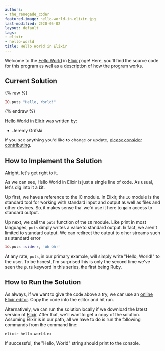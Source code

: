 ```yaml
---
authors:
- the_renegade_coder
featured-image: hello-world-in-elixir.jpg
last-modified: 2020-05-02
layout: default
tags:
- elixir
- hello-world
title: Hello World in Elixir
---
```


Welcome to the [Hello World](https://sampleprograms.io/projects/hello-world) in [Elixir](https://sampleprograms.io/languages/elixir) page! Here, you'll find the source code for this program as well as a description of how the program works.

## Current Solution

{% raw %}

```elixir
IO.puts "Hello, World!"
```

{% endraw %}

[Hello World](https://sampleprograms.io/projects/hello-world) in [Elixir](https://sampleprograms.io/languages/elixir) was written by:

- Jeremy Grifski

If you see anything you'd like to change or update, [please consider contributing](https://github.com/TheRenegadeCoder/sample-programs).

## How to Implement the Solution

Alright, let's get right to it.

As we can see, Hello World in Elixir is just a single line of
code. As usual, let's dig into it a bit.

Up first, we have a reference to the IO module. In Elixir, the `IO`
module is the standard tool for working with standard input and 
output as well as files and other devices. So, it makes sense that 
we'd use it here to gain access to standard output.

Up next, we call the `puts` function of the `IO` module. Like print in 
most languages, `puts` simply writes a value to standard output. In 
fact, we aren't limited to standard output. We can redirect the output 
to other streams such as standard error:

```elixir
IO.puts :stderr, "Uh Oh!"
```

At any rate, `puts`, in our primary example, will simply write "Hello, 
World!" to the user. To be honest, I'm surprised this is only the 
second time we've seen the `puts` keyword in this series, the first being 
Ruby.


## How to Run the Solution

As always, if we want to give the code above a try, we can use an [online Elixir editor][1].
Copy the code into the editor and hit run.

Alternatively, we can run the solution locally if we download the latest 
version of [Elixir][2]. After that, we'll want to get a copy of the solution. 
Assuming Elixir is in our path, all we have to do is run the following 
commands from the command line:

```shell
elixir hello-world.ex
```

If successful, the "Hello, World" string should print to the console.

[1]: https://www.jdoodle.com/execute-elixir-online/
[2]: https://elixir-lang.org/install.html
